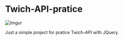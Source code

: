 # Twich-API-pratice
![Imgur](https://i.imgur.com/q02lFgh.gif)

Just a simple project for pratice Twich-API with JQuery.
